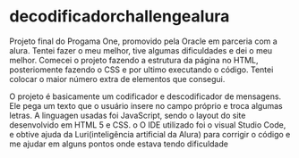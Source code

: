 # decodificadorchallengealura
Projeto final do Progama One, promovido pela Oracle em parceria com a alura.
Tentei fazer o meu melhor, tive algumas dificuldades e dei o meu melhor.
Comecei o projeto fazendo a estrutura da página no HTML, posteriomente fazendo o CSS e por ultimo executando o código. Tentei colocar o maior número extra de elementos que consegui.

O projeto é basicamente um codificador e descodificador de mensagens. Ele pega um texto que o usuário insere no campo próprio e troca algumas letras. A linguagen usadas foi JavaScript, sendo o layout do site desenvolvido em HTML 5 e CSS.
o O IDE utilizado foi o visual Studio Code, e obtive ajuda da Luri(inteligência artificial da Alura) para corrigir o código e me ajudar em alguns pontos onde estava tendo dificuldade
